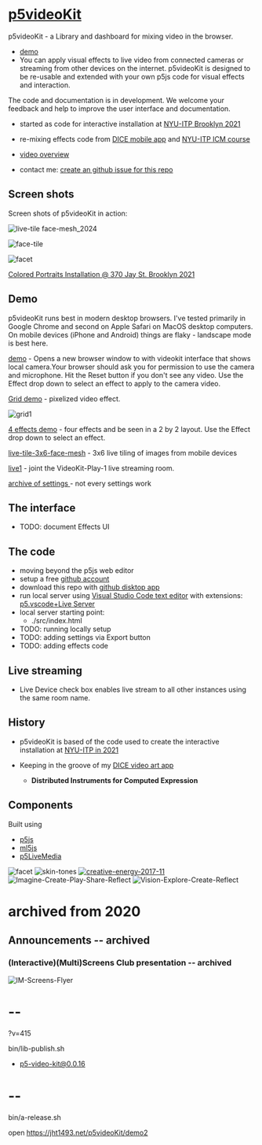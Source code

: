 # [p5videoKit](https://github.com/molab-itp/p5videoKit.git)

<!-- https://github.com/jht1493/p5videoKit -->

p5videoKit - a Library and dashboard for mixing video in the browser.

- [demo](https://jht1493.net/p5videoKit/demo/)
- You can apply visual effects
  to live video from connected cameras or streaming from other devices on the internet.
  p5videoKit is designed to be re-usable and extended
  with your own p5js code for visual effects and interaction.

The code and documentation is in development.
We welcome your feedback and help to improve the user interface and documentation.

- started as code for interactive installation at [NYU-ITP Brooklyn 2021](https://jht1493-gmail.github.io/2021-NYU-ITP-Installation)

- re-mixing effects code from
  [DICE mobile app](https://jht1493.net/johnhenrythompson/3-dice.html) and
  [NYU-ITP ICM course](https://github.com/ITPNYU/ICM-2021-Code)
- [video overview](https://youtu.be/6t9aiVLL9OQ)
- contact me: [create an github issue for this repo](https://github.com/jht9629-nyu/p5videoKit/issues)

## Screen shots

Screen shots of p5videoKit in action:

![live-tile face-mesh_2024](docs/media/live-tile-3x6-face-mesh_2024-01-03.png)

![face-tile](docs/media/0-face-tile-1-test_2022-05-03-2.jpg)

![facet](docs/media/0-facet-hd_2021-08-25.jpeg)

[Colored Portraits Installation @ 370 Jay St. Brooklyn 2021](https://jht1493-gmail.github.io/2021-NYU-ITP-Installation/colored.html)

## Demo

p5videoKit runs best in modern desktop browsers. I've tested primarily in Google Chrome and second on Apple Safari on MacOS desktop computers. On mobile devices (iPhone and Android) things are flaky - landscape mode is best here.

[demo](https://jht1493.net/p5videoKit/demo/) - Opens a new browser window to with videokit interface that shows local camera.Your browser should ask you for permission to use the camera and microphone. Hit the Reset button if you don't see any video. Use the Effect drop down to select an effect to apply to the camera video.

[Grid demo](https://jht1493.net/p5videoKit/demo/?d=videoKit/settings/demo/grid1.json) - pixelized video effect.

![grid1](docs/media/grid1.jpg)

[4 effects demo](https://jht1493.net/p5videoKit/demo/?d=videoKit/settings/demo/effects4.json) - four effects and be seen in a 2 by 2 layout. Use the Effect drop down to select an effect.

[live-tile-3x6-face-mesh](https://jht1493.net/p5videoKit/demo/index.html?u=7&d=settings/live-tile-3x6-face-mesh.json) - 3x6 live tiling of images from mobile devices

[live1](https://jht1493.net/p5videoKit/demo/?d=videoKit/settings/baked/live1.json) - joint the VideoKit-Play-1 live streaming room.

[archive of settings ](https://jht1493.net/p5videoKit/demo/videoKit/settings.html) - not every settings work

## The interface

- TODO: document Effects UI

## The code

- moving beyond the p5js web editor
- setup a free [github account ](https://github.com/)
- download this repo with [github disktop app](https://desktop.github.com/)
- run local server using
  [Visual Studio Code text editor](https://code.visualstudio.com/)
  with extensions:
  [p5.vscode+Live Server](https://marketplace.visualstudio.com/items?itemName=samplavigne.p5-vscode)
- local server starting point:
  - ./src/index.html
- TODO: running locally setup
- TODO: adding settings via Export button
- TODO: adding effects code

## Live streaming

- Live Device check box enables live stream to all other instances using the same room name.

## History

- p5videoKit is based of the code used to create the interactive installation at [NYU-ITP in 2021](https://jht1493.github.io/2021-NYU-ITP-Installation/)

- Keeping in the groove of my [DICE video art app](https://jht1493.net/johnhenrythompson/3-dice.html)

  - **Distributed Instruments for Computed Expression**

## Components

Built using

- [p5js](https://p5js.org)
- [ml5js](https://ml5js.org)
- [p5LiveMedia](https://github.com/vanevery/p5LiveMedia)

![facet](docs/media/1-show-posenet-facemesh_2021-12-12_28.png)
![skin-tones](docs/media/skin-tones-1-bb-jht.jpg)
[![creative-energy-2017-11](docs/media/creative-energy-2017-11.jpg)](https://en.wikipedia.org/wiki/Neri_Oxman)
![Imagine-Create-Play-Share-Reflect](docs/media/Imagine-Create-Play-Share-Reflect.png)
![Vision-Explore-Create-Reflect](docs/media/Vision-Explore-Create-Reflect.png)

# archived from 2020

## Announcements -- archived

### (Interactive)(Multi)Screens Club presentation -- archived

![IM-Screens-Flyer](docs/media/IM-Screens-Flyer-1.jpg)

# --

?v=415

bin/lib-publish.sh

- p5-video-kit@0.0.16

# --

bin/a-release.sh

open https://jht1493.net/p5videoKit/demo2
